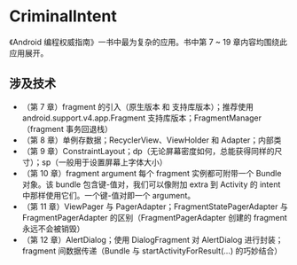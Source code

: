 # CriminalIntent

《Android 编程权威指南》一书中最为复杂的应用。书中第 7 ~ 19 章内容均围绕此应用展开。

## 涉及技术

- （第 7 章）fragment 的引入（原生版本 和 支持库版本）；推荐使用 android.support.v4.app.Fragment 支持库版本；FragmentManager（fragment 事务回退栈）
- （第 8 章）单例存数据；RecyclerView、ViewHolder 和 Adapter；内部类
- （第 9 章）ConstraintLayout；dp（无论屏幕密度如何，总能获得同样的尺寸）；sp（一般用于设置屏幕上字体大小）
- （第 10 章）fragment argument 每个 fragment 实例都可附带一个 Bundle 对象。该 bundle 包含键-值对，我们可以像附加 extra 到 Activity 的 intent 中那样使用它们。一个键-值对即一个 argument。
- （第 11 章）ViewPager 与 PagerAdapter；FragmentStatePagerAdapter 与 FragmentPagerAdapter 的区别（FragmentPagerAdapter 创建的 fragment 永远不会被销毁）
- （第 12 章）AlertDialog；使用 DialogFragment 对 AlertDialog 进行封装；fragment 间数据传递（Bundle 与 startActivityForResult(...) 的巧妙结合）